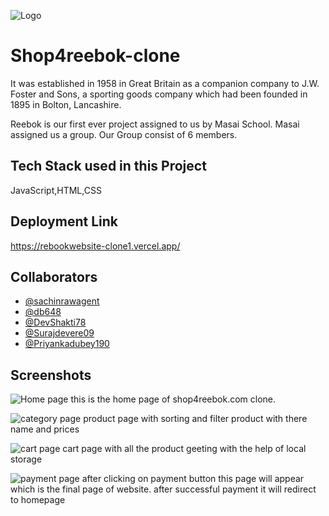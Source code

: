
![Logo](https://i.imgur.com/5KmG8P2.png)


# Shop4reebok-clone
 It was established in 1958 in Great Britain as a companion company to J.W. Foster and Sons, a sporting goods company which had been founded in 1895 in Bolton, Lancashire.

Reebok is our first ever project assigned to us by Masai School. Masai assigned us a group. Our Group consist of 6 members.





## Tech Stack used in this Project

 JavaScript,HTML,CSS

 


## Deployment Link

https://rebookwebsite-clone1.vercel.app/


## Collaborators

- [@sachinrawagent](https://github.com/sachinrawagent)
- [@db648](https://github.com/db648)
- [@DevShakti78](https://github.com/DevShakti78)
- [@Surajdevere09](https://github.com/Surajdevere09)
- [@Priyankadubey190](https://github.com/Priyankadubey190)







## Screenshots

![Home page](https://i.imgur.com/y0pwCQg.png)
this is the home page of shop4reebok.com clone. 

![category page](https://i.imgur.com/Kuqbsql.png)
product page with sorting and filter product with there name and prices


![cart page](https://i.imgur.com/5deVKPB.png)
cart page with all the product geeting with the help of local storage


![payment page](https://i.imgur.com/ltGgBzg.png)
after clicking on payment button this page will appear which is the final page of website. after successful payment it will redirect to homepage


 







